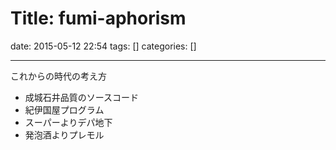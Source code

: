 Title: fumi-aphorism
==========
date: 2015-05-12 22:54
tags: []
categories: []
- - -
これからの時代の考え方

* 成城石井品質のソースコード
* 紀伊国屋プログラム
* スーパーよりデパ地下
* 発泡酒よりプレモル

